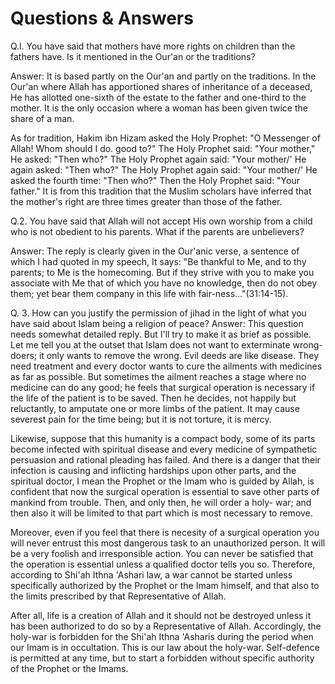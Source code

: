 Questions & Answers
===================

Q.l. You have said that mothers have more rights on children than the
fathers have. Is it mentioned in the Our'an or the traditions?

Answer: It is based partly on the Our'an and partly on the traditions.
In the Our'an where Allah has apportioned shares of inheritance of a
deceased, He has allotted one-sixth of the estate to the father and
one-third to the mother. It is the only occasion where a woman has been
given twice the share of a man.

As for tradition, Hakim ibn Hizam asked the Holy Prophet: "O Messenger
of Allah! Whom should I do. good to?" The Holy Prophet said: "Your
mother," He asked: "Then who?" The Holy Prophet again said: "Your
mother/' He again asked: "Then who?" The Holy Prophet again said: "Your
mother/' He asked the fourth time: "Then who?" Then the Holy Prophet
said: "Your father." It is from this tradition that the Muslim scholars
have inferred that the mother's right are three times greater than those
of the father.

Q.2. You have said that Allah will not accept His own worship from a
child who is not obedient to his parents. What if the parents are
unbelievers?

Answer: The reply is clearly given in the Our'anic verse, a sentence of
which I had quoted in my speech, It says: "Be thankful to Me, and to thy
parents; to Me is the homecoming. But if they strive with you to make
you associate with Me that of which you have no knowledge, then do not
obey them; yet bear them company in this life with
fair-ness..."(31:14-15).

Q. 3. How can you justify the permission of jihad in the light of what
you have said about Islam being a religion of peace? Answer: This
question needs somewhat detailed reply. But I'll try to make it as brief
as possible. Let me tell you at the outset that Islam does not want to
exterminate wrong-doers; it only wants to remove the wrong. Evil deeds
are like disease. They need treatment and every doctor wants to cure the
ailments with medicines as far as possible. But sometimes the ailment
reaches a stage where no medicine can do any good; he feels that
surgical operation is necessary if the life of the patient is to be
saved. Then he decides, not happily but reluctantly, to amputate one or
more limbs of the patient. It may cause severest pain for the time
being; but it is not torture, it is mercy.

Likewise, suppose that this humanity is a compact body, some of its
parts become infected with spiritual disease and every medicine of
sympathetic persuasion and rational pleading has failed. And there is a
danger that their infection is causing and inflicting hardships upon
other parts, and the spiritual doctor, I mean the Prophet or the Imam
who is guided by Allah, is confident that now the surgical operation is
essential to save other parts of mankind from trouble. Then, and only
then, he will order a holy- war; and then also it will be limited to
that part which is most necessary to remove.

Moreover, even if you feel that there is necesity of a surgical
operation you will never entrust this most dangerous task to an
unauthorized person. It will be a very foolish and irresponsible action.
You can never be satisfied that the operation is essential unless a
qualified doctor tells you so. Therefore, according to Shi'ah Ithna
'Ashari law, a war cannot be started unless specifically authorized by
the Prophet or the Imam himself, and that also to the limits prescribed
by that Representative of Allah.

After all, life is a creation of Allah and it should not be destroyed
unless it has been authorized to do so by a Representative of Allah.
Accordingly, the holy-war is forbidden for the Shi'ah Ithna 'Asharis
during the period when our Imam is in occultation. This is our law about
the holy-war. Self-defence is permitted at any time, but to start a
forbidden without specific authority of the Prophet or the Imams.


